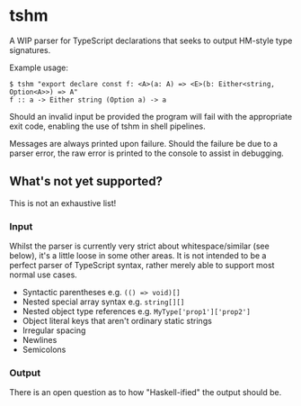 # tshm

A WIP parser for TypeScript declarations that seeks to output HM-style type signatures.

Example usage:

```
$ tshm "export declare const f: <A>(a: A) => <E>(b: Either<string, Option<A>>) => A"
f :: a -> Either string (Option a) -> a
```

Should an invalid input be provided the program will fail with the appropriate exit code, enabling the use of tshm in shell pipelines.

Messages are always printed upon failure. Should the failure be due to a parser error, the raw error is printed to the console to assist in debugging.

## What's not yet supported?

This is not an exhaustive list!

### Input

Whilst the parser is currently very strict about whitespace/similar (see below), it's a little loose in some other areas. It is not intended to be a perfect parser of TypeScript syntax, rather merely able to support most normal use cases.

- Syntactic parentheses e.g. `(() => void)[]`
- Nested special array syntax e.g. `string[][]`
- Nested object type references e.g. `MyType['prop1']['prop2']`
- Object literal keys that aren't ordinary static strings
- Irregular spacing
- Newlines
- Semicolons

### Output

There is an open question as to how "Haskell-ified" the output should be.

